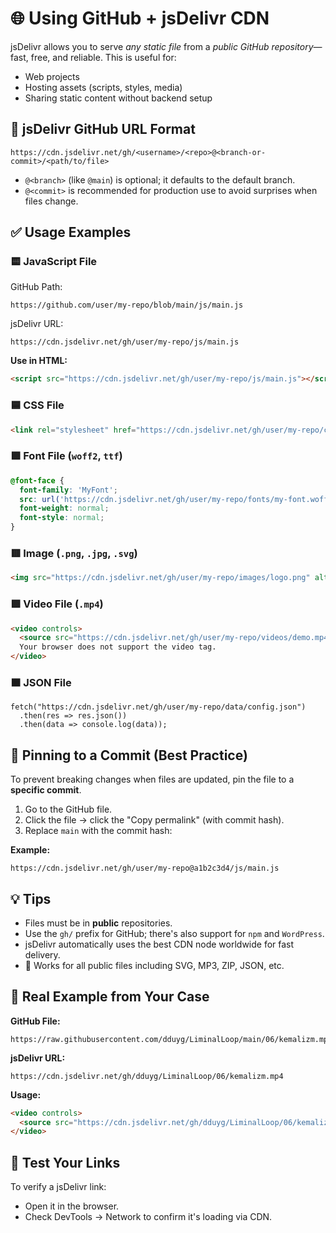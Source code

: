 # 🌐 Using GitHub + jsDelivr CDN
jsDelivr allows you to serve *any static file* from a *public GitHub repository*—fast, free, and reliable. This is useful for:
- Web projects
- Hosting assets (scripts, styles, media)
- Sharing static content without backend setup

## 🔧 jsDelivr GitHub URL Format
```
https://cdn.jsdelivr.net/gh/<username>/<repo>@<branch-or-commit>/<path/to/file>
```

- `@<branch>` (like `@main`) is optional; it defaults to the default branch.
- `@<commit>` is recommended for production use to avoid surprises when files change.

## ✅ Usage Examples

### 🟨 JavaScript File
GitHub Path:
```
https://github.com/user/my-repo/blob/main/js/main.js
```

jsDelivr URL:
```
https://cdn.jsdelivr.net/gh/user/my-repo/js/main.js
```

**Use in HTML:**
```html
<script src="https://cdn.jsdelivr.net/gh/user/my-repo/js/main.js"></script>
```

### 🟦 CSS File
```html
<link rel="stylesheet" href="https://cdn.jsdelivr.net/gh/user/my-repo/css/style.css">
```

### 🟪 Font File (`woff2`, `ttf`)
```css
@font-face {
  font-family: 'MyFont';
  src: url('https://cdn.jsdelivr.net/gh/user/my-repo/fonts/my-font.woff2') format('woff2');
  font-weight: normal;
  font-style: normal;
}
```

### 🟥 Image (`.png`, `.jpg`, `.svg`)

```html
<img src="https://cdn.jsdelivr.net/gh/user/my-repo/images/logo.png" alt="Logo">
```

### 🟩 Video File (`.mp4`)
```html
<video controls>
  <source src="https://cdn.jsdelivr.net/gh/user/my-repo/videos/demo.mp4" type="video/mp4">
  Your browser does not support the video tag.
</video>
```

### 🟫 JSON File
```
fetch("https://cdn.jsdelivr.net/gh/user/my-repo/data/config.json")
  .then(res => res.json())
  .then(data => console.log(data));
```

## 📌 Pinning to a Commit (Best Practice)
To prevent breaking changes when files are updated, pin the file to a **specific commit**.

1. Go to the GitHub file.
2. Click the file → click the "Copy permalink" (with commit hash).
3. Replace `main` with the commit hash:

**Example:**
```
https://cdn.jsdelivr.net/gh/user/my-repo@a1b2c3d4/js/main.js
```

## 💡 Tips
- Files must be in **public** repositories.
- Use the `gh/` prefix for GitHub; there's also support for `npm` and `WordPress`.
- jsDelivr automatically uses the best CDN node worldwide for fast delivery.
- 🧠 Works for all public files including SVG, MP3, ZIP, JSON, etc.

## 🔗 Real Example from Your Case

**GitHub File:**
```
https://raw.githubusercontent.com/dduyg/LiminalLoop/main/06/kemalizm.mp4
```

**jsDelivr URL:**
```
https://cdn.jsdelivr.net/gh/dduyg/LiminalLoop/06/kemalizm.mp4
```

**Usage:**
```html
<video controls>
  <source src="https://cdn.jsdelivr.net/gh/dduyg/LiminalLoop/06/kemalizm.mp4" type="video/mp4">
</video>
```

## 🧪 Test Your Links
To verify a jsDelivr link:

- Open it in the browser.
- Check DevTools → Network to confirm it's loading via CDN.
